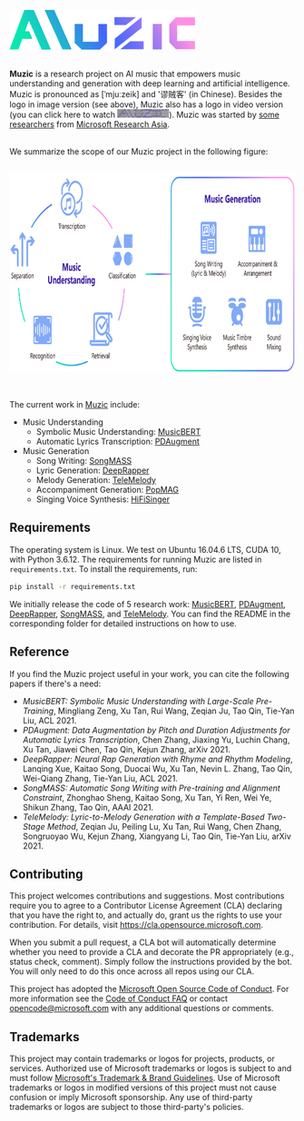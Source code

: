 <br/>
<a href="https://github.com/microsoft/muzic"><img src="img/logo_gradient.png" height="70"> </a>
<br/>
<br/>

**Muzic** is a research project on AI music that empowers music understanding and generation with deep learning and artificial intelligence. 
Muzic is pronounced as [ˈmjuːzeik] and '谬贼客' (in Chinese). Besides the logo in image version (see above), Muzic also has a logo in video version (you can click here to watch <a href="https://ai-muzic.github.io/muzic_logo/"><img src="img/muzic_video_logo.PNG" title="Muzic Video Logo" height="15"/></a>). Muzic was started by [some researchers](https://www.microsoft.com/en-us/research/project/ai-music/) from [Microsoft Research Asia](https://www.microsoft.com/en-us/research/lab/microsoft-research-asia/).  



<!-- [![Muzic Video Logo](img/muzic_video_logo.PNG)](https://ai-muzic.github.io/muzic_logo/ "Muzic Video Logo") -->
  

 

<br/>
We summarize the scope of our Muzic project in the following figure:
<br/><br/>
<p align="center">
<a href="https://github.com/microsoft/muzic">
  <img src="img/concept_map_new.png" height="350"/>
</a>
</p>
<br/>


The current work in [Muzic](https://www.microsoft.com/en-us/research/project/ai-music/) include:
* Music Understanding
  + Symbolic Music Understanding: [MusicBERT](https://arxiv.org/pdf/2106.05630.pdf)
  + Automatic Lyrics Transcription: [PDAugment](https://arxiv.org/pdf/2109.07940.pdf) 
* Music Generation
  + Song Writing: [SongMASS](https://arxiv.org/pdf/2012.05168.pdf)
  + Lyric Generation: [DeepRapper](https://arxiv.org/pdf/2107.01875.pdf)
  + Melody Generation: [TeleMelody](https://arxiv.org/pdf/2109.09617.pdf)
  + Accompaniment Generation: [PopMAG](https://arxiv.org/pdf/2008.07703.pdf)
  + Singing Voice Synthesis: [HiFiSinger](https://arxiv.org/pdf/2009.01776.pdf)



## Requirements

The operating system is Linux. We test on Ubuntu 16.04.6 LTS, CUDA 10, with Python 3.6.12. The requirements for running Muzic are listed in `requirements.txt`. To install the requirements, run:
```bash
pip install -r requirements.txt
```
We initially release the code of 5 research work: [MusicBERT](musicbert), [PDAugment](pdaugment), [DeepRapper](deeprapper), [SongMASS](songmass), and [TeleMelody](telemelody). You can find the README in the corresponding folder for detailed instructions on how to use. 



## Reference

If you find the Muzic project useful in your work, you can cite the following papers if there's a need:

* *MusicBERT: Symbolic Music Understanding with Large-Scale Pre-Training*, Mingliang Zeng, Xu Tan, Rui Wang, Zeqian Ju, Tao Qin, Tie-Yan Liu, ACL 2021.  
* *PDAugment: Data Augmentation by Pitch and Duration Adjustments for Automatic Lyrics Transcription*, Chen Zhang, Jiaxing Yu, Luchin Chang, Xu Tan, Jiawei Chen, Tao Qin, Kejun Zhang, arXiv 2021.
* *DeepRapper: Neural Rap Generation with Rhyme and Rhythm Modeling*, Lanqing Xue, Kaitao Song, Duocai Wu, Xu Tan, Nevin L. Zhang, Tao Qin, Wei-Qiang Zhang, Tie-Yan Liu, ACL 2021. 
* *SongMASS: Automatic Song Writing with Pre-training and Alignment Constraint*, Zhonghao Sheng, Kaitao Song, Xu Tan, Yi Ren, Wei Ye, Shikun Zhang, Tao Qin, AAAI 2021.
* *TeleMelody: Lyric-to-Melody Generation with a Template-Based Two-Stage Method*, Zeqian Ju, Peiling Lu, Xu Tan, Rui Wang, Chen Zhang, Songruoyao Wu, Kejun Zhang, Xiangyang Li, Tao Qin, Tie-Yan Liu, arXiv 2021.



## Contributing

This project welcomes contributions and suggestions.  Most contributions require you to agree to a
Contributor License Agreement (CLA) declaring that you have the right to, and actually do, grant us
the rights to use your contribution. For details, visit https://cla.opensource.microsoft.com.

When you submit a pull request, a CLA bot will automatically determine whether you need to provide
a CLA and decorate the PR appropriately (e.g., status check, comment). Simply follow the instructions
provided by the bot. You will only need to do this once across all repos using our CLA.

This project has adopted the [Microsoft Open Source Code of Conduct](https://opensource.microsoft.com/codeofconduct/).
For more information see the [Code of Conduct FAQ](https://opensource.microsoft.com/codeofconduct/faq/) or
contact [opencode@microsoft.com](mailto:opencode@microsoft.com) with any additional questions or comments.

## Trademarks

This project may contain trademarks or logos for projects, products, or services. Authorized use of Microsoft 
trademarks or logos is subject to and must follow 
[Microsoft's Trademark & Brand Guidelines](https://www.microsoft.com/en-us/legal/intellectualproperty/trademarks/usage/general).
Use of Microsoft trademarks or logos in modified versions of this project must not cause confusion or imply Microsoft sponsorship.
Any use of third-party trademarks or logos are subject to those third-party's policies.
